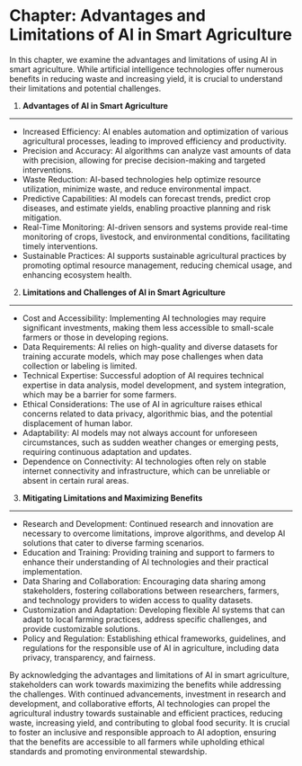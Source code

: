 Chapter: Advantages and Limitations of AI in Smart Agriculture
==============================================================

In this chapter, we examine the advantages and limitations of using AI in smart agriculture. While artificial intelligence technologies offer numerous benefits in reducing waste and increasing yield, it is crucial to understand their limitations and potential challenges.

1. **Advantages of AI in Smart Agriculture**
--------------------------------------------

* Increased Efficiency: AI enables automation and optimization of various agricultural processes, leading to improved efficiency and productivity.
* Precision and Accuracy: AI algorithms can analyze vast amounts of data with precision, allowing for precise decision-making and targeted interventions.
* Waste Reduction: AI-based technologies help optimize resource utilization, minimize waste, and reduce environmental impact.
* Predictive Capabilities: AI models can forecast trends, predict crop diseases, and estimate yields, enabling proactive planning and risk mitigation.
* Real-Time Monitoring: AI-driven sensors and systems provide real-time monitoring of crops, livestock, and environmental conditions, facilitating timely interventions.
* Sustainable Practices: AI supports sustainable agricultural practices by promoting optimal resource management, reducing chemical usage, and enhancing ecosystem health.

2. **Limitations and Challenges of AI in Smart Agriculture**
------------------------------------------------------------

* Cost and Accessibility: Implementing AI technologies may require significant investments, making them less accessible to small-scale farmers or those in developing regions.
* Data Requirements: AI relies on high-quality and diverse datasets for training accurate models, which may pose challenges when data collection or labeling is limited.
* Technical Expertise: Successful adoption of AI requires technical expertise in data analysis, model development, and system integration, which may be a barrier for some farmers.
* Ethical Considerations: The use of AI in agriculture raises ethical concerns related to data privacy, algorithmic bias, and the potential displacement of human labor.
* Adaptability: AI models may not always account for unforeseen circumstances, such as sudden weather changes or emerging pests, requiring continuous adaptation and updates.
* Dependence on Connectivity: AI technologies often rely on stable internet connectivity and infrastructure, which can be unreliable or absent in certain rural areas.

3. **Mitigating Limitations and Maximizing Benefits**
-----------------------------------------------------

* Research and Development: Continued research and innovation are necessary to overcome limitations, improve algorithms, and develop AI solutions that cater to diverse farming scenarios.
* Education and Training: Providing training and support to farmers to enhance their understanding of AI technologies and their practical implementation.
* Data Sharing and Collaboration: Encouraging data sharing among stakeholders, fostering collaborations between researchers, farmers, and technology providers to widen access to quality datasets.
* Customization and Adaptation: Developing flexible AI systems that can adapt to local farming practices, address specific challenges, and provide customizable solutions.
* Policy and Regulation: Establishing ethical frameworks, guidelines, and regulations for the responsible use of AI in agriculture, including data privacy, transparency, and fairness.

By acknowledging the advantages and limitations of AI in smart agriculture, stakeholders can work towards maximizing the benefits while addressing the challenges. With continued advancements, investment in research and development, and collaborative efforts, AI technologies can propel the agricultural industry towards sustainable and efficient practices, reducing waste, increasing yield, and contributing to global food security. It is crucial to foster an inclusive and responsible approach to AI adoption, ensuring that the benefits are accessible to all farmers while upholding ethical standards and promoting environmental stewardship.
